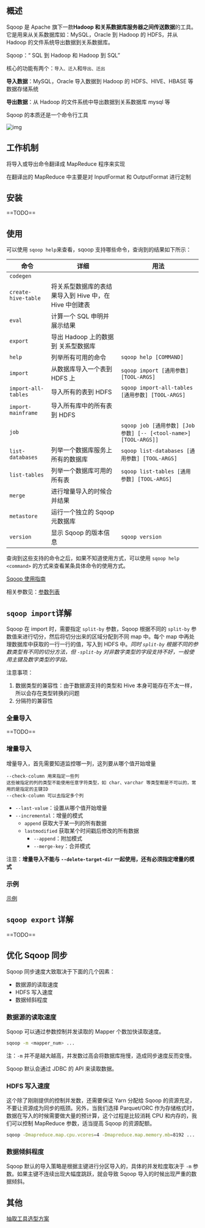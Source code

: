 ## 概述

Sqoop 是 Apache 旗下一款**Hadoop 和关系数据库服务器之间传送数据**的工具。它是用来从关系数据库如：MySQL，Oracle 到 Hadoop 的 HDFS，并从 Hadoop 的文件系统导出数据到关系数据库。

Sqoop：“ SQL 到 Hadoop 和 Hadoop 到 SQL”

核心的功能有两个：`导入、迁入`和`导出、迁出`

**导入数据**：MySQL，Oracle 导入数据到 Hadoop 的 HDFS、HIVE、HBASE 等数据存储系统

**导出数据**：从 Hadoop 的文件系统中导出数据到关系数据库 mysql 等 

Sqoop 的本质还是一个命令行工具

![img](../images/1228818-20180412130640231-449939615.png)

## 工作机制

将导入或导出命令翻译成 MapReduce 程序来实现 

在翻译出的 MapReduce 中主要是对 InputFormat 和 OutputFormat 进行定制

## 安装

==TODO==

## 使用

可以使用 `sqoop help`来查看，sqoop 支持哪些命令，查询到的结果如下所示：

| 命令                | 详细                                                   | 用法                                                         |
| ------------------- | ------------------------------------------------------ | ------------------------------------------------------------ |
| `codegen`           |                                                        |                                                              |
| `create-hive-table` | 将关系型数据库的表结果导入到 Hive 中，在 Hive 中创建表 |                                                              |
| `eval`              | 计算一个 SQL 申明并展示结果                            |                                                              |
| `export`            | 导出 Hadoop 上的数据到 关系型数据库                    |                                                              |
| `help`              | 列举所有可用的命令                                     | `sqoop help [COMMAND]`                                       |
| `import`            | 从数据库导入一个表到 HDFS 上                           | `sqoop import [通用参数] [TOOL-ARGS]`                        |
| `import-all-tables` | 导入所有的表到  HDFS                                   | `sqoop import-all-tables [通用参数] [TOOL-ARGS]`             |
| `import-mainframe`  | 导入所有库中的所有表到 HDFS                            |                                                              |
| `job`               |                                                        | `sqoop job [通用参数] [Job参数] [-- [<tool-name>] [TOOL-ARGS]]` |
| `list-databases`    | 列举一个数据库服务上所有的数据库                       | `sqoop list-databases [通用参数] [TOOL-ARGS]`                |
| `list-tables`       | 列举一个数据库可用的所有表                             | `sqoop list-tables [通用参数] [TOOL-ARGS]`                   |
| `merge`             | 进行增量导入的时候合并结果                             |                                                              |
| `metastore`         | 运行一个独立的 Sqoop 元数据库                          |                                                              |
| `version`           | 显示 Sqoop 的版本信息                                  | `sqoop version`                                              |

查询到这些支持的命令之后，如果不知道使用方式，可以使用 `sqoop help <command>` 的方式来查看某条具体命令的使用方式。

[Sqoop 使用指南](./Sqoop基本命令.md)

相关参数见：[参数列表](./参数列表.md)

## `sqoop import`详解 

Sqoop 在 import 时，需要指定 `split-by` 参数，Sqoop 根据不同的 `split-by` 参数值来进行切分，然后将切分出来的区域分配到不同 map 中。每个 map 中再处理数据库中获取的一行一行的值，写入到 HDFS 中。*同时 `split-by` 根据不同的参数类型有不同的切分方法，但 `-split-by` 对非数字类型的字段支持不好，一般使用主键及数字类型的字段。*

注意事项：

1. 数据类型的兼容性：由于数据源支持的类型和 Hive 本身可能存在不太一样，所以会存在类型转换的问题
2. 分隔符的兼容性

### 全量导入

==TODO==

### 增量导入

增量导入，首先需要知道监控哪一列，这列要从哪个值开始增量

```
--check-column 用来指定一些列
这些被指定的列的类型不能使用任意字符类型，如 char、varchar 等类型都是不可以的，常用的是指定的主键ID
--check-column 可以去指定多个列
```

- `--last-value`：设置从哪个值开始增量
- `--incremental`：增量的模式
  - `append` 获取大于某一列的所有数据
  - `lastmodified` 获取某个时间戳后修改的所有数据
    - `--append`：附加模式
    - `--merge-key`：合并模式

注意：**增量导入不能与 `--delete-target-dir` 一起使用，还有必须指定增量的模式**

### 示例

[示例](./场景验证.md)

## `sqoop export` 详解

==TODO==

## 优化 Sqoop 同步

Sqoop 同步速度大致取决于下面的几个因素：

- 数据源的读取速度
- HDFS 写入速度
- 数据倾斜程度

### 数据源的读取速度

Sqoop 可以通过参数控制并发读取的 Mapper 个数加快读取速度。

```sh
sqoop -m <mapper_num> ...
```

注：`-m` 并不是越大越高，并发数过高会将数据库拖慢，造成同步速度反而变慢。

Sqoop 默认会通过  JDBC 的 API 来读取数据。

### HDFS 写入速度

这个除了刚刚提供的控制并发数，还需要保证 Yarn 分配给 Sqoop 的资源充足，不要让资源成为同步的瓶颈。另外，当我们选择 Parquet/ORC 作为存储格式时，数据在写入的时候需要做大量的预计算，这个过程是比较消耗 CPU 和内存的，我们可以控制 MapReduce 参数，适当提高 Sqoop 的资源配额。

```bash
sqoop -Dmapreduce.map.cpu.vcores=4 -Dmapreduce.map.memory.mb=8192 ...
```

### 数据倾斜程度

Sqoop 默认的导入策略是根据主键进行分区导入的，具体的并发粒度取决于 `-m` 参数。如果主键不连续出现大幅度跳跃，就会导致 Sqoop 导入的时候出现严重的数据倾斜。

## 其他

[抽取工具选型方案](../JSYJZX/抽取工具.md)

